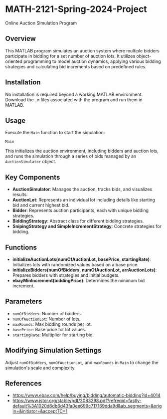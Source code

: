 # MATH-2121-Spring-2024-Project 
Online Auction Simulation Program

## Overview
This MATLAB program simulates an auction system where multiple bidders participate in bidding for a set number of auction lots. It utilizes object-oriented programming to model auction dynamics, applying various bidding strategies and calculating bid increments based on predefined rules.

## Installation
No installation is required beyond a working MATLAB environment. Download the `.m` files associated with the program and run them in MATLAB.

## Usage
Execute the `Main` function to start the simulation:
```
Main
```
This initializes the auction environment, including bidders and auction lots, and runs the simulation through a series of bids managed by an `AuctionSimulator` object.

## Key Components
- **AuctionSimulator**: Manages the auction, tracks bids, and visualizes results.
- **AuctionLot**: Represents an individual lot including details like starting bid and current highest bid.
- **Bidder**: Represents auction participants, each with unique bidding strategies.
- **BiddingStrategy**: Abstract class for different bidding strategies.
- **SnipingStrategy and SimpleIncrementStrategy**: Concrete strategies for bidding.

## Functions
- **initializeAuctionLots(numOfAuctionLot, basePrice, startingRate)**: Initializes lots with randomized values based on a base price.
- **initializeBidders(numOfBidders, numOfAuctionLot, arrAuctionLots)**: Prepares bidders with strategies and initial budgets.
- **ebayMinIncrement(biddingPrice)**: Determines the minimum bid increment.

## Parameters
- `numOfBidders`: Number of bidders.
- `numOfAuctionLot`: Number of lots.
- `maxRounds`: Max bidding rounds per lot.
- `basePrice`: Base price for lot values.
- `startingRate`: Multiplier for starting bid.

## Modifying Simulation Settings
Adjust `numOfBidders`, `numOfAuctionLot`, and `maxRounds` in `Main` to change the simulation's scale and complexity.

## References
- https://www.ebay.com/help/buying/bidding/automatic-bidding?id=4014
- https://www.jstor.org/stable/pdf/3083298.pdf?refreqid=fastly-default%3A1020d6db6d43fa0ee699c717169dda9d&ab_segments=&origin=&initiator=&acceptTC=1
